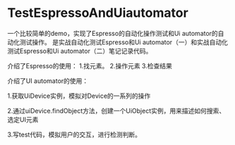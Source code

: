 # TestEspressoAndUiautomator
一个比较简单的demo，实现了Espresso的自动化操作测试和Ui automator的自动化测试操作。
是实战自动化测试Espresso和Ui automator（一）和实战自动化测试Espresso和Ui automator（二）笔记记录代码。

介绍了Espresso的使用：
   1.找元素。 
   2.操作元素 
   3.检查结果
   
介绍了UI automator的使用：

1.获取UiDevice实例，模拟对Device的一系列的操作

2.通过uiDevice.findObject方法，创建一个UiObject实例，用来描述如何搜索、选定UI元素

3.写test代码，模拟用户的交互，进行检测判断。

